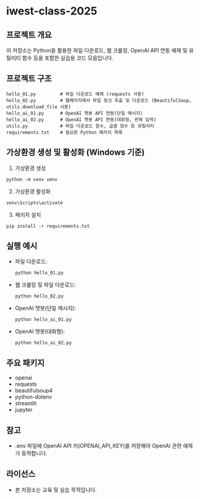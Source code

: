 # iwest-class-2025

## 프로젝트 개요

이 저장소는 Python을 활용한 파일 다운로드, 웹 크롤링, OpenAI API 연동 예제 및 유틸리티 함수 등을 포함한 실습용 코드 모음입니다.

## 프로젝트 구조

```
hello_01.py         # 파일 다운로드 예제 (requests 사용)
hello_02.py         # 웹페이지에서 파일 링크 추출 및 다운로드 (BeautifulSoup, utils.download_file 사용)
hello_ai_01.py      # OpenAI 챗봇 API 연동(단일 메시지)
hello_ai_02.py      # OpenAI 챗봇 API 연동(대화형, 반복 입력)
utils.py            # 파일 다운로드 함수, 곱셈 함수 등 유틸리티
requirements.txt    # 필요한 Python 패키지 목록
```

## 가상환경 생성 및 활성화 (Windows 기준)

1. 가상환경 생성

```
python -m venv venv
```

2. 가상환경 활성화

```
venv\Scripts\activate
```

3. 패키지 설치

```
pip install -r requirements.txt
```

## 실행 예시

- 파일 다운로드:
  ```
  python hello_01.py
  ```
- 웹 크롤링 및 파일 다운로드:
  ```
  python hello_02.py
  ```
- OpenAI 챗봇(단일 메시지):
  ```
  python hello_ai_01.py
  ```
- OpenAI 챗봇(대화형):
  ```
  python hello_ai_02.py
  ```

## 주요 패키지
- openai
- requests
- beautifulsoup4
- python-dotenv
- streamlit
- jupyter

## 참고
- .env 파일에 OpenAI API 키(OPENAI_API_KEY)를 저장해야 OpenAI 관련 예제가 동작합니다.

## 라이선스
- 본 저장소는 교육 및 실습 목적입니다.
